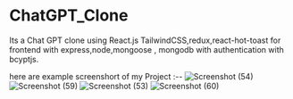 # ChatGPT_Clone
Its a Chat GPT  clone using React.js TailwindCSS,redux,react-hot-toast for frontend with express,node,mongoose , mongodb with authentication with bcyptjs.

here are example screenshort of my Project :--
![Screenshot (54)](https://github.com/sagar-yenkure/ChatGPT_Clone/assets/106479433/fcfe1277-320e-41b8-ae80-7f98648076f2)
![Screenshot (59)](https://github.com/sagar-yenkure/ChatGPT_Clone/assets/106479433/c630deab-d279-4cbd-9bfa-16b31bc0e1b7)
![Screenshot (53)](https://github.com/sagar-yenkure/ChatGPT_Clone/assets/106479433/a873b3d3-9976-4412-ac5c-c8be1e761383)
![Screenshot (60)](https://github.com/sagar-yenkure/ChatGPT_Clone/assets/106479433/10788362-0306-4db6-b262-67f34fce7558)
